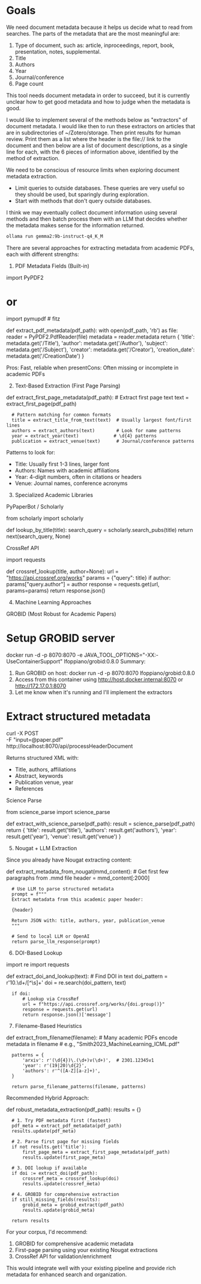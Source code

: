 # Goals

We need document metadata because it helps us decide what to read from searches. The parts of the metadata
that are the most meaningful are:

 1. Type of document, such as: article, inproceedings, report, book, presentation, notes, supplemental.
 2. Title
 3. Authors
 4. Year
 5. Journal/conference
 6. Page count

This tool needs document metadata in order to succeed, but it is currently unclear how
to get good metadata and how to judge when the metadata is good.

I would like to implement several of the methods below as "extractors" of document metadata.
I would like then to run these extractors on articles that are in subdirectories of ~/Zotero/storage.
Then print results for human review. Print them as a list where the header is the file:// link to the document
and then below are a list of document descriptions, as a single line for each, with the 6 pieces
of information above, identified by the method of extraction.

We need to be conscious of resource limits when exploring document metadata extraction.

 - Limit queries to outside databases. These queries are very useful so they should be used, but sparingly during exploration.
 - Start with methods that don't query outside databases.


I think we may eventually collect document information using several methods and then
batch process them with an LLM that decides whether the metadata makes sense for the
information returned.

```bash
ollama run gemma2:9b-instruct-q4_K_M
```

There are several approaches for extracting metadata from academic PDFs, each with different strengths:

  1. PDF Metadata Fields (Built-in)

  import PyPDF2
  # or
  import pymupdf  # fitz

  def extract_pdf_metadata(pdf_path):
      with open(pdf_path, 'rb') as file:
          reader = PyPDF2.PdfReader(file)
          metadata = reader.metadata
          return {
              'title': metadata.get('/Title'),
              'author': metadata.get('/Author'),
              'subject': metadata.get('/Subject'),
              'creator': metadata.get('/Creator'),
              'creation_date': metadata.get('/CreationDate')
          }

  Pros: Fast, reliable when presentCons: Often missing or incomplete in academic PDFs

  2. Text-Based Extraction (First Page Parsing)

  def extract_first_page_metadata(pdf_path):
      # Extract first page text
      text = extract_first_page(pdf_path)

      # Pattern matching for common formats
      title = extract_title_from_text(text)  # Usually largest font/first lines
      authors = extract_authors(text)        # Look for name patterns
      year = extract_year(text)             # \d{4} patterns
      publication = extract_venue(text)      # Journal/conference patterns

  Patterns to look for:
  - Title: Usually first 1-3 lines, larger font
  - Authors: Names with academic affiliations
  - Year: 4-digit numbers, often in citations or headers
  - Venue: Journal names, conference acronyms

  3. Specialized Academic Libraries

  PyPaperBot / Scholarly

  from scholarly import scholarly

  def lookup_by_title(title):
      search_query = scholarly.search_pubs(title)
      return next(search_query, None)

  CrossRef API

  import requests

  def crossref_lookup(title, author=None):
      url = "https://api.crossref.org/works"
      params = {"query": title}
      if author:
          params["query.author"] = author
      response = requests.get(url, params=params)
      return response.json()

  4. Machine Learning Approaches

  GROBID (Most Robust for Academic Papers)

  # Setup GROBID server
  docker run -d -p 8070:8070 -e JAVA_TOOL_OPTIONS="-XX:-UseContainerSupport" lfoppiano/grobid:0.8.0
Summary:
  1. Run GROBID on host: docker run -d -p 8070:8070 lfoppiano/grobid:0.8.0
  2. Access from this container using http://host.docker.internal:8070 or http://172.17.0.1:8070
  3. Let me know when it's running and I'll implement the extractors
  
  # Extract structured metadata
  curl -X POST \
    -F "input=@paper.pdf" \
    http://localhost:8070/api/processHeaderDocument

  Returns structured XML with:
  - Title, authors, affiliations
  - Abstract, keywords
  - Publication venue, year
  - References

  Science Parse

  from science_parse import science_parse

  def extract_with_science_parse(pdf_path):
      result = science_parse(pdf_path)
      return {
          'title': result.get('title'),
          'authors': result.get('authors'),
          'year': result.get('year'),
          'venue': result.get('venue')
      }

  5. Nougat + LLM Extraction

  Since you already have Nougat extracting content:

  def extract_metadata_from_nougat(mmd_content):
      # Get first few paragraphs from .mmd file
      header = mmd_content[:2000]

      # Use LLM to parse structured metadata
      prompt = f"""
      Extract metadata from this academic paper header:
      
      {header}
      
      Return JSON with: title, authors, year, publication_venue
      """

      # Send to local LLM or OpenAI
      return parse_llm_response(prompt)

  6. DOI-Based Lookup

  import re
  import requests

  def extract_doi_and_lookup(text):
      # Find DOI in text
      doi_pattern = r'10\.\d+\/[^\s]+'
      doi = re.search(doi_pattern, text)

      if doi:
          # Lookup via CrossRef
          url = f"https://api.crossref.org/works/{doi.group()}"
          response = requests.get(url)
          return response.json()['message']

  7. Filename-Based Heuristics

  def extract_from_filename(filename):
      # Many academic PDFs encode metadata in filename
      # e.g., "Smith2023_MachineLearning_ICML.pdf"

      patterns = {
          'arxiv': r'(\d{4})\.(\d+)v(\d+)',  # 2301.12345v1
          'year': r'(19|20)\d{2}',
          'authors': r'^([A-Z][a-z]+)',
      }

      return parse_filename_patterns(filename, patterns)

  Recommended Hybrid Approach:

  def robust_metadata_extraction(pdf_path):
      results = {}

      # 1. Try PDF metadata first (fastest)
      pdf_meta = extract_pdf_metadata(pdf_path)
      results.update(pdf_meta)

      # 2. Parse first page for missing fields
      if not results.get('title'):
          first_page_meta = extract_first_page_metadata(pdf_path)
          results.update(first_page_meta)

      # 3. DOI lookup if available
      if doi := extract_doi(pdf_path):
          crossref_meta = crossref_lookup(doi)
          results.update(crossref_meta)

      # 4. GROBID for comprehensive extraction
      if still_missing_fields(results):
          grobid_meta = grobid_extract(pdf_path)
          results.update(grobid_meta)

      return results

  For your corpus, I'd recommend:
  1. GROBID for comprehensive academic metadata
  2. First-page parsing using your existing Nougat extractions
  3. CrossRef API for validation/enrichment

  This would integrate well with your existing pipeline and provide rich metadata for enhanced search and organization.
